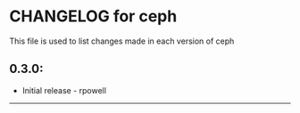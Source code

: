 # CHANGELOG for ceph

This file is used to list changes made in each version of ceph

## 0.3.0:
* Initial release - rpowell

- - -
